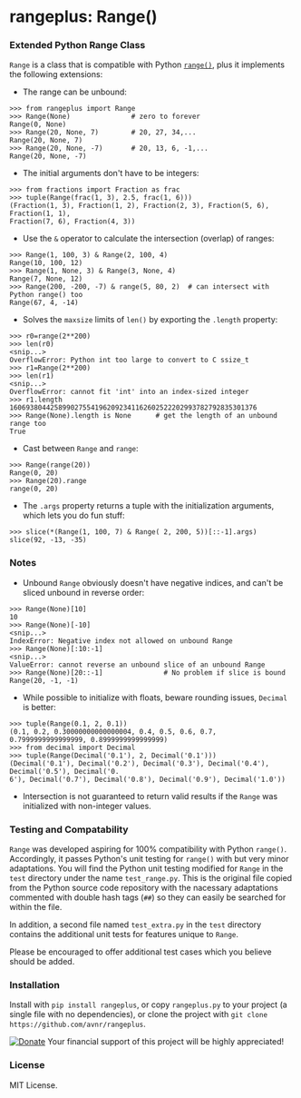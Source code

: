 # rangeplus: Range()

### Extended Python Range Class

`Range` is a class that is compatible with Python [`range()`](https://docs.python.org/3/library/functions.html#func-range),
plus it implements the following extensions:

- The range can be unbound:

```
>>> from rangeplus import Range
>>> Range(None)               # zero to forever
Range(0, None)
>>> Range(20, None, 7)        # 20, 27, 34,...
Range(20, None, 7)
>>> Range(20, None, -7)       # 20, 13, 6, -1,...
Range(20, None, -7)
```

- The initial arguments don't have to be integers:

```
>>> from fractions import Fraction as frac
>>> tuple(Range(frac(1, 3), 2.5, frac(1, 6)))
(Fraction(1, 3), Fraction(1, 2), Fraction(2, 3), Fraction(5, 6), Fraction(1, 1),
Fraction(7, 6), Fraction(4, 3))
```

- Use the `&` operator to calculate the intersection (overlap) of ranges:

```
>>> Range(1, 100, 3) & Range(2, 100, 4)
Range(10, 100, 12)
>>> Range(1, None, 3) & Range(3, None, 4)
Range(7, None, 12)
>>> Range(200, -200, -7) & range(5, 80, 2)  # can intersect with Python range() too
Range(67, 4, -14)
```

- Solves the `maxsize` limits of `len()` by exporting the `.length` property:

```
>>> r0=range(2**200)
>>> len(r0)
<snip...>
OverflowError: Python int too large to convert to C ssize_t
>>> r1=Range(2**200)
>>> len(r1)
<snip...>
OverflowError: cannot fit 'int' into an index-sized integer
>>> r1.length
1606938044258990275541962092341162602522202993782792835301376
>>> Range(None).length is None      # get the length of an unbound range too
True
```

- Cast between `Range` and `range`:

```
>>> Range(range(20))
Range(0, 20)
>>> Range(20).range
range(0, 20)
```

- The `.args` property returns a tuple with the initialization arguments, which lets you do fun stuff:

```
>>> slice(*(Range(1, 100, 7) & Range( 2, 200, 5))[::-1].args)
slice(92, -13, -35)
```

### Notes

- Unbound `Range` obviously doesn't have negative indices, and can't be sliced unbound in reverse
order:

```
>>> Range(None)[10]
10
>>> Range(None)[-10]
<snip...>
IndexError: Negative index not allowed on unbound Range
>>> Range(None)[:10:-1]
<snip...>
ValueError: cannot reverse an unbound slice of an unbound Range
>>> Range(None)[20::-1]               # No problem if slice is bound
Range(20, -1, -1)
```

- While possible to initialize with floats, beware rounding issues, `Decimal` is better:

```
>>> tuple(Range(0.1, 2, 0.1))
(0.1, 0.2, 0.30000000000000004, 0.4, 0.5, 0.6, 0.7, 0.7999999999999999, 0.8999999999999999)
>>> from decimal import Decimal
>>> tuple(Range(Decimal('0.1'), 2, Decimal('0.1')))
(Decimal('0.1'), Decimal('0.2'), Decimal('0.3'), Decimal('0.4'), Decimal('0.5'), Decimal('0.
6'), Decimal('0.7'), Decimal('0.8'), Decimal('0.9'), Decimal('1.0'))
```

- Intersection is not guaranteed to return valid results if the `Range` was initialized with
non-integer values.

### Testing and Compatability

`Range` was developed aspiring for 100% compatibility with Python `range()`. Accordingly, it passes
Python's unit testing for `range()` with but very minor adaptations. You will find the Python unit
testing modified for `Range` in the `test` directory under the name `test_range.py`. This is the
original file copied from the Python source code repository with the nacessary adaptations commented
with double hash tags (`##`) so they can easily be searched for within the file.

In addition, a second file named `test_extra.py` in the `test` directory contains the additional
unit tests for features unique to `Range`.

Please be encouraged to offer additional test cases which you believe should be added.

### Installation

Install with `pip install rangeplus`, or copy `rangeplus.py` to your project (a single file with no
dependencies), or clone the project with `git clone https://github.com/avnr/rangeplus`.

[![Donate](https://img.shields.io/badge/Donate-PayPal-green.svg)](https://www.paypal.com/cgi-bin/webscr?cmd=_donations&business=4UBXPG5PBJ76J)
Your financial support of this project will be highly appreciated!

### License

MIT License.
